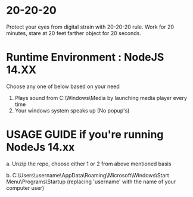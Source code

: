 # 20-20-20
Protect your eyes from digital strain with 20-20-20 rule. Work for 20 minutes, stare at 20 feet farther object for 20 seconds. 

# Runtime Environment : NodeJS 14.XX

Choose any one of below based on your need
  1. Plays sound from C:\Windows\Media by launching media player every time
  2. Your windows system speaks up (No popup's)

# USAGE GUIDE if you're running NodeJs 14.xx
  a. Unzip the repo, choose either 1 or 2 from above mentioned basis
  
  b. C:\Users\username\AppData\Roaming\Microsoft\Windows\Start Menu\Programs\Startup (replacing 'username' with the name of your computer user)
